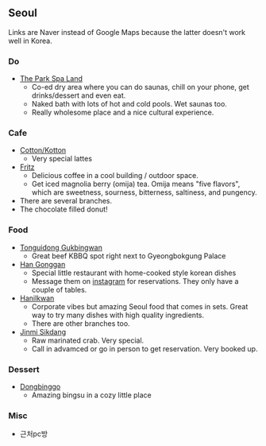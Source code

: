 ## Seoul

Links are Naver instead of Google Maps because the latter doesn't work well in Korea.

### Do
- [The Park Spa Land](https://naver.me/58NyIUaq)
	- Co-ed dry area where you can do saunas, chill on your phone, get drinks/dessert and even eat.
	- Naked bath with lots of hot and cold pools. Wet saunas too.
	- Really wholesome place and a nice cultural experience. 

### Cafe

- [Cotton/Kotton](https://naver.me/xgNZzvCL) 
	- Very special lattes
- [Fritz](https://naver.me/FJbEzN3D)
	- Delicious coffee in a cool building / outdoor space.
	- Get iced magnolia berry (omija) tea. Omija means "five flavors", which are sweetness, sourness, bitterness, saltiness, and pungency.
 - There are several branches.
 - The chocolate filled donut!

### Food

- [Tonguidong Gukbingwan](https://naver.me/5PVBYGju)
	- Great beef KBBQ spot right next to Gyeongbokgung Palace
- [Han Gonggan](https://naver.me/FJbEzN3D)
	- Special little restaurant with home-cooked style korean dishes
	- Message them on [instagram](https://www.instagram.com/hangonggan/) for reservations. They only have a couple of tables.
- [Hanilkwan](https://naver.me/FlZOMk2O)
  - Corporate vibes but amazing Seoul food that comes in sets. Great way to try many dishes with high quality ingredients.
  - There are other branches too.
- [Jinmi Sikdang](https://naver.me/Gn0IfU1V)
  - Raw marinated crab. Very special.
  - Call in advamced or go in person to get reservation. Very booked up.

### Dessert

- [Dongbinggo](https://naver.me/IxsdzUxD)
  - Amazing bingsu in a cozy little place


### Misc

- 근처pc방
